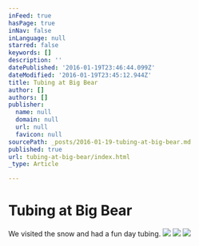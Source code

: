 ```yaml
---
inFeed: true
hasPage: true
inNav: false
inLanguage: null
starred: false
keywords: []
description: ''
datePublished: '2016-01-19T23:46:44.099Z'
dateModified: '2016-01-19T23:45:12.944Z'
title: Tubing at Big Bear
author: []
authors: []
publisher:
  name: null
  domain: null
  url: null
  favicon: null
sourcePath: _posts/2016-01-19-tubing-at-big-bear.md
published: true
url: tubing-at-big-bear/index.html
_type: Article

---
```

# Tubing at Big Bear

We visited the snow and had a fun day tubing. ![](https://the-grid-user-content.s3-us-west-2.amazonaws.com/79704f98-4db6-42ed-88d9-12de8f59b534.JPG)
![](https://the-grid-user-content.s3-us-west-2.amazonaws.com/aa4ab734-4deb-4120-ae24-b64dccb85e26.JPG)
![](https://the-grid-user-content.s3-us-west-2.amazonaws.com/158c80e0-7e4d-4e07-a5a4-334a1d0c9a62.JPG)